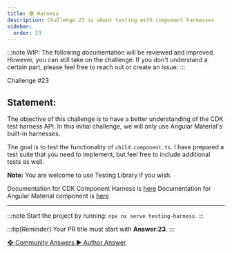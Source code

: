 ```yaml
---
title: 🟢 Harness
description: Challenge 23 is about testing with component harnesses
sidebar:
  order: 23
---
```


:::note
WIP: The following documentation will be reviewed and improved. However, you can still take on the challenge. If you don't understand a certain part, please feel free to reach out or create an issue.
:::

<div class="chip">Challenge #23</div>

## Statement:

The objective of this challenge is to have a better understanding of the CDK test harness API. In this initial challenge, we will only use Angular Material's built-in harnesses.

The goal is to test the functionality of `child.component.ts`. I have prepared a test suite that you need to implement, but feel free to include additional tests as well.

**Note:** You are welcome to use Testing Library if you wish.

Documentation for CDK Component Harness is [here](https://material.angular.io/cdk/test-harnesses/overview#api-for-test-authors)
Documentation for Angular Material component is [here](https://material.angular.io/components/button/overview)

---

:::note
Start the project by running: `npx nx serve testing-harness`.
:::

:::tip[Reminder]
Your PR title must start with <b>Answer:23</b>.
:::

<div class="article-footer">
  <a
    href="https://github.com/tomalaforge/angular-challenges/pulls?q=label%3A23+label%3Aanswer"
    alt="Harness community solutions">
    ❖ Community Answers
  </a>
  <a
    href='https://github.com/tomalaforge/angular-challenges/pulls?q=label%3A23+label%3A"answer+author"'
    alt="Harness solution author">
    ▶︎ Author Answer
  </a>
  </div>
